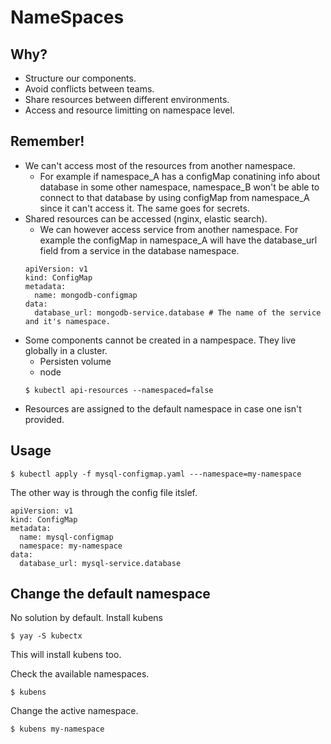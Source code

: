 # NameSpaces 

## Why?
- Structure our components.
- Avoid conflicts between teams.
- Share resources between different environments.
- Access and resource limitting on namespace level.

## Remember!
- We can't access most of the resources from another namespace.
    - For example if namespace_A has a configMap conatining info about database in some other namespace, namespace_B won't be able to connect to that database by using configMap from namespace_A since it can't access it. The same goes for secrets.
- Shared resources can be accessed (nginx, elastic search).
    - We can however access service from another namespace. For example the configMap in namespace_A will have the database_url field from a service in the database namespace.
    ```
    apiVersion: v1
    kind: ConfigMap
    metadata:
      name: mongodb-configmap
    data:
      database_url: mongodb-service.database # The name of the service and it's namespace.
    ```
- Some components cannot be created in a nampespace. They live globally in a cluster.
    - Persisten volume 
    - node
    ```
    $ kubectl api-resources --namespaced=false
    ```
- Resources are assigned to the default namespace in case one isn't provided.

## Usage
```
$ kubectl apply -f mysql-configmap.yaml ---namespace=my-namespace
```
The other way is through the config file itslef.
```
apiVersion: v1
kind: ConfigMap
metadata:
  name: mysql-configmap
  namespace: my-namespace
data:
  database_url: mysql-service.database
```

## Change the default namespace
No solution by default.
Install kubens
```
$ yay -S kubectx
```
This will install kubens too.

Check the available namespaces.
```
$ kubens
```
Change the active namespace.
```
$ kubens my-namespace
```
